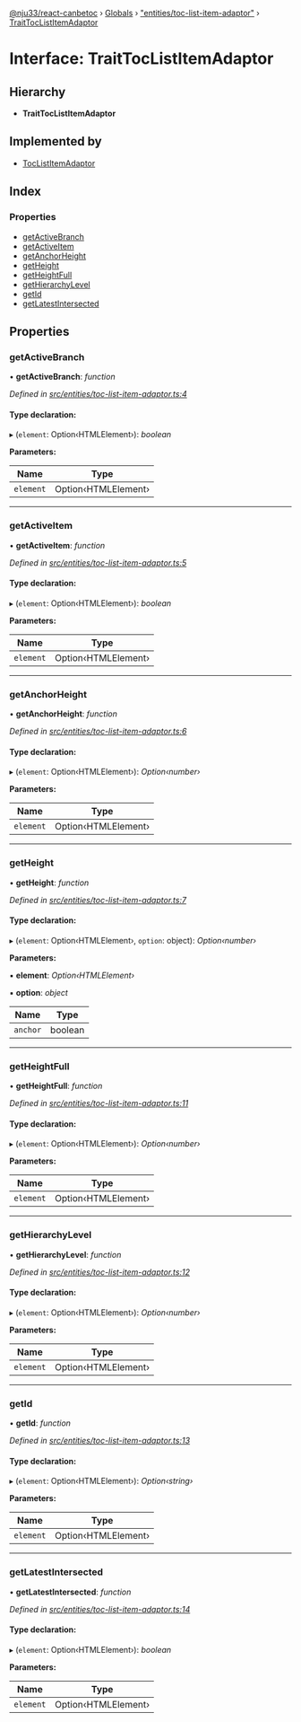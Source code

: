 [@nju33/react-canbetoc](../README.md) › [Globals](../globals.md) › ["entities/toc-list-item-adaptor"](../modules/_entities_toc_list_item_adaptor_.md) › [TraitTocListItemAdaptor](_entities_toc_list_item_adaptor_.traittoclistitemadaptor.md)

# Interface: TraitTocListItemAdaptor

## Hierarchy

* **TraitTocListItemAdaptor**

## Implemented by

* [TocListItemAdaptor](../classes/_interface_toc_list_item_adaptor_.toclistitemadaptor.md)

## Index

### Properties

* [getActiveBranch](_entities_toc_list_item_adaptor_.traittoclistitemadaptor.md#getactivebranch)
* [getActiveItem](_entities_toc_list_item_adaptor_.traittoclistitemadaptor.md#getactiveitem)
* [getAnchorHeight](_entities_toc_list_item_adaptor_.traittoclistitemadaptor.md#getanchorheight)
* [getHeight](_entities_toc_list_item_adaptor_.traittoclistitemadaptor.md#getheight)
* [getHeightFull](_entities_toc_list_item_adaptor_.traittoclistitemadaptor.md#getheightfull)
* [getHierarchyLevel](_entities_toc_list_item_adaptor_.traittoclistitemadaptor.md#gethierarchylevel)
* [getId](_entities_toc_list_item_adaptor_.traittoclistitemadaptor.md#getid)
* [getLatestIntersected](_entities_toc_list_item_adaptor_.traittoclistitemadaptor.md#getlatestintersected)

## Properties

###  getActiveBranch

• **getActiveBranch**: *function*

*Defined in [src/entities/toc-list-item-adaptor.ts:4](https://github.com/nju33/react-canbetoc/blob/d6b2f5b/src/entities/toc-list-item-adaptor.ts#L4)*

#### Type declaration:

▸ (`element`: Option‹HTMLElement›): *boolean*

**Parameters:**

Name | Type |
------ | ------ |
`element` | Option‹HTMLElement› |

___

###  getActiveItem

• **getActiveItem**: *function*

*Defined in [src/entities/toc-list-item-adaptor.ts:5](https://github.com/nju33/react-canbetoc/blob/d6b2f5b/src/entities/toc-list-item-adaptor.ts#L5)*

#### Type declaration:

▸ (`element`: Option‹HTMLElement›): *boolean*

**Parameters:**

Name | Type |
------ | ------ |
`element` | Option‹HTMLElement› |

___

###  getAnchorHeight

• **getAnchorHeight**: *function*

*Defined in [src/entities/toc-list-item-adaptor.ts:6](https://github.com/nju33/react-canbetoc/blob/d6b2f5b/src/entities/toc-list-item-adaptor.ts#L6)*

#### Type declaration:

▸ (`element`: Option‹HTMLElement›): *Option‹number›*

**Parameters:**

Name | Type |
------ | ------ |
`element` | Option‹HTMLElement› |

___

###  getHeight

• **getHeight**: *function*

*Defined in [src/entities/toc-list-item-adaptor.ts:7](https://github.com/nju33/react-canbetoc/blob/d6b2f5b/src/entities/toc-list-item-adaptor.ts#L7)*

#### Type declaration:

▸ (`element`: Option‹HTMLElement›, `option`: object): *Option‹number›*

**Parameters:**

▪ **element**: *Option‹HTMLElement›*

▪ **option**: *object*

Name | Type |
------ | ------ |
`anchor` | boolean |

___

###  getHeightFull

• **getHeightFull**: *function*

*Defined in [src/entities/toc-list-item-adaptor.ts:11](https://github.com/nju33/react-canbetoc/blob/d6b2f5b/src/entities/toc-list-item-adaptor.ts#L11)*

#### Type declaration:

▸ (`element`: Option‹HTMLElement›): *Option‹number›*

**Parameters:**

Name | Type |
------ | ------ |
`element` | Option‹HTMLElement› |

___

###  getHierarchyLevel

• **getHierarchyLevel**: *function*

*Defined in [src/entities/toc-list-item-adaptor.ts:12](https://github.com/nju33/react-canbetoc/blob/d6b2f5b/src/entities/toc-list-item-adaptor.ts#L12)*

#### Type declaration:

▸ (`element`: Option‹HTMLElement›): *Option‹number›*

**Parameters:**

Name | Type |
------ | ------ |
`element` | Option‹HTMLElement› |

___

###  getId

• **getId**: *function*

*Defined in [src/entities/toc-list-item-adaptor.ts:13](https://github.com/nju33/react-canbetoc/blob/d6b2f5b/src/entities/toc-list-item-adaptor.ts#L13)*

#### Type declaration:

▸ (`element`: Option‹HTMLElement›): *Option‹string›*

**Parameters:**

Name | Type |
------ | ------ |
`element` | Option‹HTMLElement› |

___

###  getLatestIntersected

• **getLatestIntersected**: *function*

*Defined in [src/entities/toc-list-item-adaptor.ts:14](https://github.com/nju33/react-canbetoc/blob/d6b2f5b/src/entities/toc-list-item-adaptor.ts#L14)*

#### Type declaration:

▸ (`element`: Option‹HTMLElement›): *boolean*

**Parameters:**

Name | Type |
------ | ------ |
`element` | Option‹HTMLElement› |
